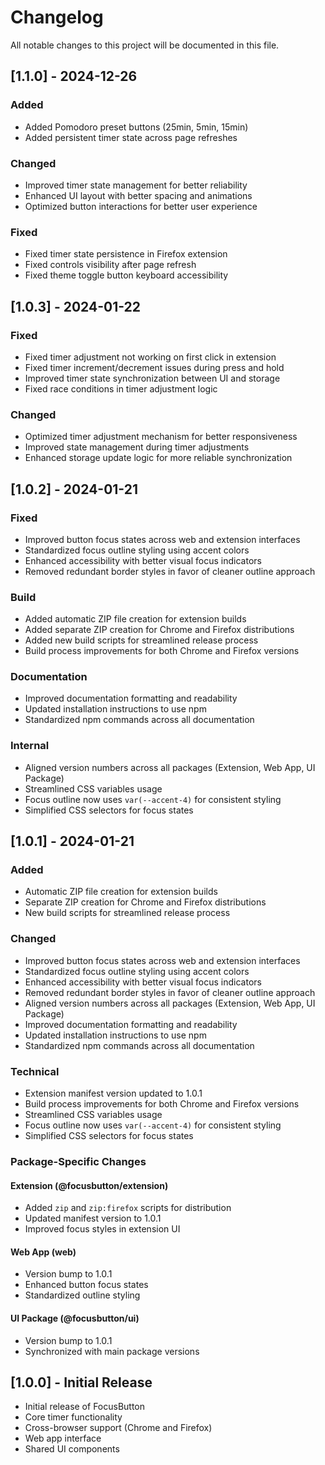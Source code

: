 # Changelog

All notable changes to this project will be documented in this file.

## [1.1.0] - 2024-12-26

### Added

- Added Pomodoro preset buttons (25min, 5min, 15min)
- Added persistent timer state across page refreshes

### Changed

- Improved timer state management for better reliability
- Enhanced UI layout with better spacing and animations
- Optimized button interactions for better user experience

### Fixed

- Fixed timer state persistence in Firefox extension
- Fixed controls visibility after page refresh
- Fixed theme toggle button keyboard accessibility

## [1.0.3] - 2024-01-22

### Fixed

- Fixed timer adjustment not working on first click in extension
- Fixed timer increment/decrement issues during press and hold
- Improved timer state synchronization between UI and storage
- Fixed race conditions in timer adjustment logic

### Changed

- Optimized timer adjustment mechanism for better responsiveness
- Improved state management during timer adjustments
- Enhanced storage update logic for more reliable synchronization

## [1.0.2] - 2024-01-21

### Fixed

- Improved button focus states across web and extension interfaces
- Standardized focus outline styling using accent colors
- Enhanced accessibility with better visual focus indicators
- Removed redundant border styles in favor of cleaner outline approach

### Build

- Added automatic ZIP file creation for extension builds
- Added separate ZIP creation for Chrome and Firefox distributions
- Added new build scripts for streamlined release process
- Build process improvements for both Chrome and Firefox versions

### Documentation

- Improved documentation formatting and readability
- Updated installation instructions to use npm
- Standardized npm commands across all documentation

### Internal

- Aligned version numbers across all packages (Extension, Web App, UI Package)
- Streamlined CSS variables usage
- Focus outline now uses `var(--accent-4)` for consistent styling
- Simplified CSS selectors for focus states

## [1.0.1] - 2024-01-21

### Added

- Automatic ZIP file creation for extension builds
- Separate ZIP creation for Chrome and Firefox distributions
- New build scripts for streamlined release process

### Changed

- Improved button focus states across web and extension interfaces
- Standardized focus outline styling using accent colors
- Enhanced accessibility with better visual focus indicators
- Removed redundant border styles in favor of cleaner outline approach
- Aligned version numbers across all packages (Extension, Web App, UI Package)
- Improved documentation formatting and readability
- Updated installation instructions to use npm
- Standardized npm commands across all documentation

### Technical

- Extension manifest version updated to 1.0.1
- Build process improvements for both Chrome and Firefox versions
- Streamlined CSS variables usage
- Focus outline now uses `var(--accent-4)` for consistent styling
- Simplified CSS selectors for focus states

### Package-Specific Changes

#### Extension (@focusbutton/extension)

- Added `zip` and `zip:firefox` scripts for distribution
- Updated manifest version to 1.0.1
- Improved focus styles in extension UI

#### Web App (web)

- Version bump to 1.0.1
- Enhanced button focus states
- Standardized outline styling

#### UI Package (@focusbutton/ui)

- Version bump to 1.0.1
- Synchronized with main package versions

## [1.0.0] - Initial Release

- Initial release of FocusButton
- Core timer functionality
- Cross-browser support (Chrome and Firefox)
- Web app interface
- Shared UI components
